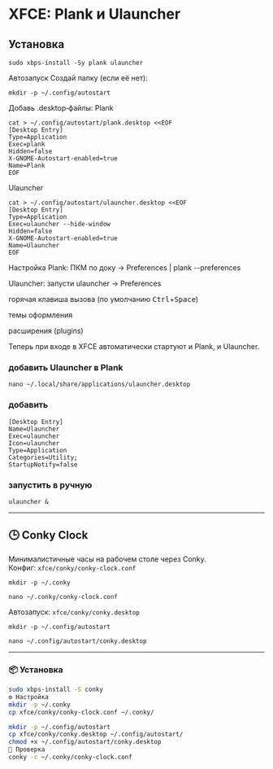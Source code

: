
# XFCE: Plank и Ulauncher

## Установка

```
sudo xbps-install -Sy plank ulauncher
```

Автозапуск
Создай папку (если её нет):

```
mkdir -p ~/.config/autostart
```
Добавь .desktop‑файлы:
Plank

```
cat > ~/.config/autostart/plank.desktop <<EOF
[Desktop Entry]
Type=Application
Exec=plank
Hidden=false
X-GNOME-Autostart-enabled=true
Name=Plank
EOF
```

Ulauncher
```
cat > ~/.config/autostart/ulauncher.desktop <<EOF
[Desktop Entry]
Type=Application
Exec=ulauncher --hide-window
Hidden=false
X-GNOME-Autostart-enabled=true
Name=Ulauncher
EOF
```

Настройка
Plank: ПКМ по доку → Preferences | plank --preferences

Ulauncher: запусти ulauncher → Preferences

горячая клавиша вызова (по умолчанию <kbd>Ctrl</kbd>+<kbd>Space</kbd>)

темы оформления

расширения (plugins)

Теперь при входе в XFCE автоматически стартуют и Plank, и Ulauncher.
### добавить Ulauncher в Plank

```
nano ~/.local/share/applications/ulauncher.desktop
```

### добавить

```
[Desktop Entry]
Name=Ulauncher
Exec=ulauncher
Icon=ulauncher
Type=Application
Categories=Utility;
StartupNotify=false
```

### запустить в ручную

```
ulauncher &
```
---

## 🕒 Conky Clock

Минималистичные часы на рабочем столе через Conky.  
Конфиг: `xfce/conky/conky-clock.conf`  

```
mkdir -p ~/.conky
```

```
nano ~/.conky/conky-clock.conf
```

Автозапуск: `xfce/conky/conky.desktop`

```
mkdir -p ~/.config/autostart
```

```
nano ~/.config/autostart/conky.desktop
```

---

### 📦 Установка

```bash
sudo xbps-install -S conky
⚙️ Настройка
mkdir -p ~/.conky
cp xfce/conky/conky-clock.conf ~/.conky/

mkdir -p ~/.config/autostart
cp xfce/conky/conky.desktop ~/.config/autostart/
chmod +x ~/.config/autostart/conky.desktop
🧪 Проверка
conky -c ~/.conky/conky-clock.conf

